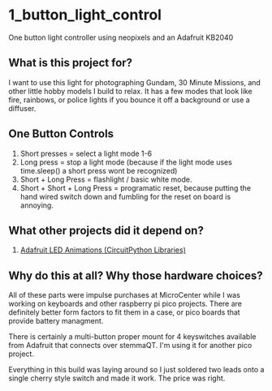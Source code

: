 # 1_button_light_control
One button light controller using neopixels and an Adafruit KB2040

## What is this project for?
I want to use this light for photographing Gundam, 30 Minute Missions, and other little hobby models I build to relax. 
It has a few modes that look like fire, rainbows, or police lights if you bounce it off a background or use a diffuser.

## One Button Controls
1. Short presses = select a light mode 1-6
3. Long press = stop a light mode (because if the light mode uses time.sleep() a short press wont be recognized)
4. Short + Long Press = flashlight / basic white mode. 
5. Short + Short + Long Press = programatic reset, because putting the hand wired switch down and fumbling for the reset on board is annoying.

## What other projects did it depend on?
1. [Adafruit LED Animations (CircuitPython Libraries)](https://github.com/adafruit/Adafruit_CircuitPython_LED_Animation/tree/main)

## Why do this at all? Why those hardware choices?
All of these parts were impulse purchases at MicroCenter while I was working on keyboards and other raspberry pi pico projects. 
There are definitely better form factors to fit them in a case, or pico boards that provide battery managment.

There is certainly a multi-button proper mount for 4 keyswitches available from Adafruit that connects over stemmaQT. I'm using it for another pico project.

Everything in this build was laying around so I just soldered two leads onto a single cherry style switch and made it work.
The price was right.
